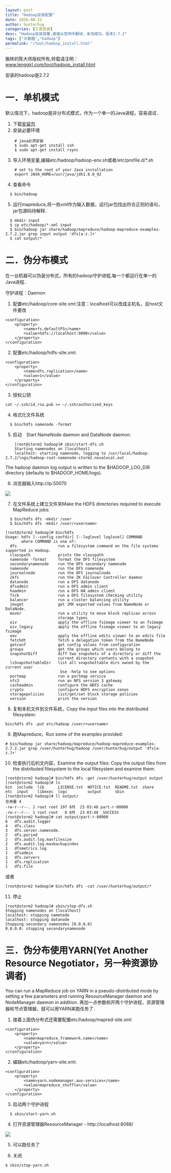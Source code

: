```yaml
---
layout: post  
title: "Hadoop安装配置"
date: 2016-08-22
author: hunterhug
categories: [工具安装]
desc: "Hadoop安装部署,直接从官网中翻译，亲测成功，版本2.7.2"
tags: ["大数据","hadoop"]
permalink: "/tool/hadoop_install.html"
--- 
```


搬砖的陈大师版权所有,转载请注明：www.lenggirl.com/tool/hadoop_install.html

安装的hadoop是2.7.2

# 一．单机模式
默认情况下，hadoop是非分布式模式，作为一个单一的Java进程，容易调试．

1. 下载[安装包](http://www.apache.org/dyn/closer.cgi/hadoop/common/)
2. 安装必要环境

```
    # java必须安装
    $ sudo apt-get install ssh
    $ sudo apt-get install rsync
```

3. 导入环境变量,编辑etc/hadoop/hadoop-env.sh或者/etc/profile.d/*.sh

```
    # set to the root of your Java installation
    export JAVA_HOME=/usr/java/jdk1.8.0_92
```

4. 查看命令

```
  $ bin/hadoop
```

5. 运行mapreduce,将一些xml作为输入数据，运行jar包找出符合正则的语句，jar包源码待解释．

```
  $ mkdir input
  $ cp etc/hadoop/*.xml input
  $ bin/hadoop jar share/hadoop/mapreduce/hadoop-mapreduce-examples-2.7.2.jar grep input output 'dfs[a-z.]+'
  $ cat output/*
```

# 二．伪分布模式
在一台机器可以伪装分布式，所有的hadoop守护进程,每一个都运行在单一的Java进程．

守护进程：Daemon

1. 配置etc/hadoop/core-site.xml:注意：localhost可以改成主机名，且host文件要改

```
<configuration>
    <property>
        <name>fs.defaultFS</name>
        <value>hdfs://localhost:9000</value>
    </property>
</configuration>
```

2. 配置etc/hadoop/hdfs-site.xml:

```
<configuration>
    <property>
        <name>dfs.replication</name>
        <value>1</value>
    </property>
</configuration>
```

3. 授权公钥

```
cat ~/.ssh/id_rsa.pub >> ~/.ssh/authorized_keys 

```

4. 格式化文件系统

```
  $ bin/hdfs namenode -format
```

5. 启动　Start NameNode daemon and DataNode daemon:

```
    [root@storm2 hadoop]# sbin/start-dfs.sh 
    Starting namenodes on [localhost]
    localhost: starting namenode, logging to /usr/local/hadoop-2.7.2/logs/hadoop-root-namenode-storm2.novalocal.out
```

The hadoop daemon log output is written to the $HADOOP_LOG_DIR directory (defaults to $HADOOP_HOME/logs).

6. 浏览器输入http://ip:50070

<img src="/img/hadoop.jpg"/>

7. 在文件系统上建立文件夹Make the HDFS directories required to execute MapReduce jobs:

```
  $ bin/hdfs dfs -mkdir /user
  $ bin/hdfs dfs -mkdir /user/<username>
```

```
[root@storm2 hadoop]# bin/hdfs 
Usage: hdfs [--config confdir] [--loglevel loglevel] COMMAND
       where COMMAND is one of:
  dfs                  run a filesystem command on the file systems supported in Hadoop.
  classpath            prints the classpath
  namenode -format     format the DFS filesystem
  secondarynamenode    run the DFS secondary namenode
  namenode             run the DFS namenode
  journalnode          run the DFS journalnode
  zkfc                 run the ZK Failover Controller daemon
  datanode             run a DFS datanode
  dfsadmin             run a DFS admin client
  haadmin              run a DFS HA admin client
  fsck                 run a DFS filesystem checking utility
  balancer             run a cluster balancing utility
  jmxget               get JMX exported values from NameNode or DataNode.
  mover                run a utility to move block replicas across
                       storage types
  oiv                  apply the offline fsimage viewer to an fsimage
  oiv_legacy           apply the offline fsimage viewer to an legacy fsimage
  oev                  apply the offline edits viewer to an edits file
  fetchdt              fetch a delegation token from the NameNode
  getconf              get config values from configuration
  groups               get the groups which users belong to
  snapshotDiff         diff two snapshots of a directory or diff the
                       current directory contents with a snapshot
  lsSnapshottableDir   list all snapshottable dirs owned by the current user
						Use -help to see options
  portmap              run a portmap service
  nfs3                 run an NFS version 3 gateway
  cacheadmin           configure the HDFS cache
  crypto               configure HDFS encryption zones
  storagepolicies      list/get/set block storage policies
  version              print the version
```

8. 复制本机文件到文件系统，Copy the input files into the distributed filesystem:

```
bin/hdfs dfs -put etc/hadoop /user/<username>
```

9. 跑Mapreduce，Run some of the examples provided:

```
# bin/hadoop jar share/hadoop/mapreduce/hadoop-mapreduce-examples-2.7.2.jar grep /user/hunterhug/hadoop /user/hunterhug/output 'dfs[a-z.]+'

```

10. 检查执行后的文内容，Examine the output files: Copy the output files from the distributed filesystem to the local filesystem and examine them:

```
[root@storm2 hadoop]# bin/hdfs dfs -get /user/hunterhug/output output
[root@storm2 hadoop]# ls
bin  include  lib      LICENSE.txt  NOTICE.txt  README.txt  share
etc  input    libexec  logs         output      sbin
[root@storm2 hadoop]# ll output/
总用量 4
-rw-r--r--. 1 root root 197 8月  23 03:48 part-r-00000
-rw-r--r--. 1 root root   0 8月  23 03:48 _SUCCESS
[root@storm2 hadoop]# cat output/part-r-00000 
6	dfs.audit.logger
4	dfs.class
3	dfs.server.namenode.
2	dfs.period
2	dfs.audit.log.maxfilesize
2	dfs.audit.log.maxbackupindex
1	dfsmetrics.log
1	dfsadmin
1	dfs.servers
1	dfs.replication
1	dfs.file
```

或者

```
[root@storm2 hadoop]# bin/hdfs dfs -cat /user/hunterhug/output/*
```

11. 停止

```
[root@storm2 hadoop]# sbin/stop-dfs.sh 
Stopping namenodes on [localhost]
localhost: stopping namenode
localhost: stopping datanode
Stopping secondary namenodes [0.0.0.0]
0.0.0.0: stopping secondarynamenode

```

# 三．伪分布使用YARN(Yet Another Resource Negotiator，另一种资源协调者)
You can run a MapReduce job on YARN in a pseudo-distributed mode by setting a few parameters and running ResourceManager daemon and NodeManager daemon in addition.
再加一点参数和开两个守护进程，资源管理器和节点管理器，就可以用YARN来跑任务了．

1. 接着上面伪分布式还需要配置etc/hadoop/mapred-site.xml:

```
<configuration>
    <property>
        <name>mapreduce.framework.name</name>
        <value>yarn</value>
    </property>
</configuration>
```

2. 编辑etc/hadoop/yarn-site.xml:

```
<configuration>
    <property>
        <name>yarn.nodemanager.aux-services</name>
        <value>mapreduce_shuffle</value>
    </property>
</configuration>
```

3. 启动两个守护进程

```
  $ sbin/start-yarn.sh
```

4. 打开资源管理器ResourceManager - http://localhost:8088/

<img src="/img/hadoop1.jpg"/>

5. 可以跑任务了

6. 关闭

```
$ sbin/stop-yarn.sh
```
